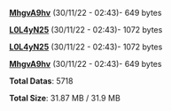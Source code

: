 [**MhgvA9hv**](/data/MhgvA9hv.txt) (30/11/22 - 02:43)- 649 bytes

[**L0L4yN25**](/data/L0L4yN25.txt) (30/11/22 - 02:43)- 1072 bytes

[**L0L4yN25**](/data/L0L4yN25.txt) (30/11/22 - 02:43)- 1072 bytes

[**MhgvA9hv**](/data/MhgvA9hv.txt) (30/11/22 - 02:43)- 649 bytes

**Total Datas**: 5718

**Total Size**: 31.87 MB / 31.9 MB